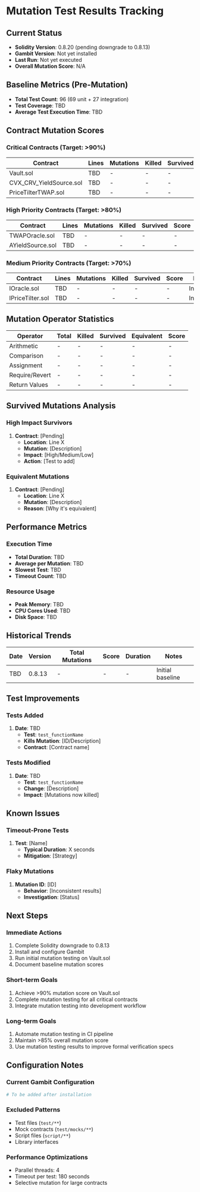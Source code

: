 # Mutation Test Results Tracking

## Current Status
- **Solidity Version**: 0.8.20 (pending downgrade to 0.8.13)
- **Gambit Version**: Not yet installed
- **Last Run**: Not yet executed
- **Overall Mutation Score**: N/A

## Baseline Metrics (Pre-Mutation)
- **Total Test Count**: 96 (69 unit + 27 integration)
- **Test Coverage**: TBD
- **Average Test Execution Time**: TBD

## Contract Mutation Scores

### Critical Contracts (Target: >90%)

| Contract | Lines | Mutations | Killed | Survived | Score | Notes |
|----------|-------|-----------|---------|----------|-------|-------|
| Vault.sol | TBD | - | - | - | - | Pending |
| CVX_CRV_YieldSource.sol | TBD | - | - | - | - | Pending |
| PriceTilterTWAP.sol | TBD | - | - | - | - | Pending |

### High Priority Contracts (Target: >80%)

| Contract | Lines | Mutations | Killed | Survived | Score | Notes |
|----------|-------|-----------|---------|----------|-------|-------|
| TWAPOracle.sol | TBD | - | - | - | - | Pending |
| AYieldSource.sol | TBD | - | - | - | - | Pending |

### Medium Priority Contracts (Target: >70%)

| Contract | Lines | Mutations | Killed | Survived | Score | Notes |
|----------|-------|-----------|---------|----------|-------|-------|
| IOracle.sol | TBD | - | - | - | - | Interface |
| IPriceTilter.sol | TBD | - | - | - | - | Interface |

## Mutation Operator Statistics

| Operator | Total | Killed | Survived | Equivalent | Score |
|----------|-------|---------|----------|------------|-------|
| Arithmetic | - | - | - | - | - |
| Comparison | - | - | - | - | - |
| Assignment | - | - | - | - | - |
| Require/Revert | - | - | - | - | - |
| Return Values | - | - | - | - | - |

## Survived Mutations Analysis

### High Impact Survivors
1. **Contract**: [Pending]
   - **Location**: Line X
   - **Mutation**: [Description]
   - **Impact**: [High/Medium/Low]
   - **Action**: [Test to add]

### Equivalent Mutations
1. **Contract**: [Pending]
   - **Location**: Line X
   - **Mutation**: [Description]
   - **Reason**: [Why it's equivalent]

## Performance Metrics

### Execution Time
- **Total Duration**: TBD
- **Average per Mutation**: TBD
- **Slowest Test**: TBD
- **Timeout Count**: TBD

### Resource Usage
- **Peak Memory**: TBD
- **CPU Cores Used**: TBD
- **Disk Space**: TBD

## Historical Trends

| Date | Version | Total Mutations | Score | Duration | Notes |
|------|---------|----------------|-------|----------|-------|
| TBD | 0.8.13 | - | - | - | Initial baseline |

## Test Improvements

### Tests Added
1. **Date**: TBD
   - **Test**: `test_functionName`
   - **Kills Mutation**: [ID/Description]
   - **Contract**: [Contract name]

### Tests Modified
1. **Date**: TBD
   - **Test**: `test_functionName`
   - **Change**: [Description]
   - **Impact**: [Mutations now killed]

## Known Issues

### Timeout-Prone Tests
1. **Test**: [Name]
   - **Typical Duration**: X seconds
   - **Mitigation**: [Strategy]

### Flaky Mutations
1. **Mutation ID**: [ID]
   - **Behavior**: [Inconsistent results]
   - **Investigation**: [Status]

## Next Steps

### Immediate Actions
1. Complete Solidity downgrade to 0.8.13
2. Install and configure Gambit
3. Run initial mutation testing on Vault.sol
4. Document baseline mutation scores

### Short-term Goals
1. Achieve >90% mutation score on Vault.sol
2. Complete mutation testing for all critical contracts
3. Integrate mutation testing into development workflow

### Long-term Goals
1. Automate mutation testing in CI pipeline
2. Maintain >85% overall mutation score
3. Use mutation testing results to improve formal verification specs

## Configuration Notes

### Current Gambit Configuration
```yaml
# To be added after installation
```

### Excluded Patterns
- Test files (`test/**`)
- Mock contracts (`test/mocks/**`)
- Script files (`script/**`)
- Library interfaces

### Performance Optimizations
- Parallel threads: 4
- Timeout per test: 180 seconds
- Selective mutation for large contracts